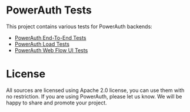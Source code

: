 # PowerAuth Tests

This project contains various tests for PowerAuth backends:

- [PowerAuth End-To-End Tests](./powerauth-backend-tests/README.md)
- [PowerAuth Load Tests](./powerauth-load-tests/README.md)
- [PowerAuth Web Flow UI Tests](./powerauth-webflow-tests/README.md)

# License

All sources are licensed using Apache 2.0 license, you can use them with no restriction. If you are using PowerAuth, please let us know. We will be happy to share and promote your project.
